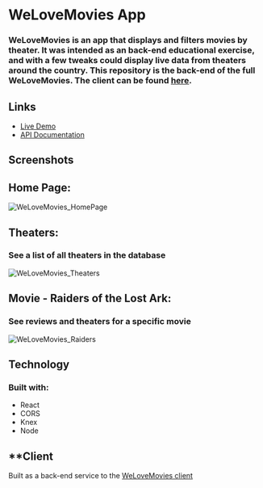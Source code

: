 # **WeLoveMovies App**

### WeLoveMovies is an app that displays and filters movies by theater.  It was intended as an back-end educational exercise, and with a few tweaks could display live data from theaters around the country. This repository is the back-end of the full WeLoveMovies. The client can be found [here](https://github.com/nickrizzo76/WeLoveMovies-Client).


## **Links**
- [Live Demo](https://quiet-headland-55216.herokuapp.com/)
- [API Documentation](https://github.com/nickrizzo76/WeLoveMovies/tree/main/src)

## **Screenshots**
## **Home Page:**
![WeLoveMovies_HomePage](https://user-images.githubusercontent.com/91131873/160894139-c61bdaf8-ded1-4f20-a619-e659520b4d60.png)

## **Theaters:**
### See a list of all theaters in the database
![WeLoveMovies_Theaters](https://user-images.githubusercontent.com/91131873/160894184-ef63c7f9-578f-4d97-a759-9db254c4b33d.png)

## **Movie - Raiders of the Lost Ark:**
### See reviews and theaters for a specific movie
![WeLoveMovies_Raiders](https://user-images.githubusercontent.com/91131873/160894236-21f67966-17bd-4753-9aaf-00fc5cc4a616.png)

## **Technology**
### **Built with:**
- React
- CORS
- Knex
- Node

## **Client 
Built as a back-end service to the [WeLoveMovies client](https://github.com/nickrizzo76/WeLoveMovies-Client)
